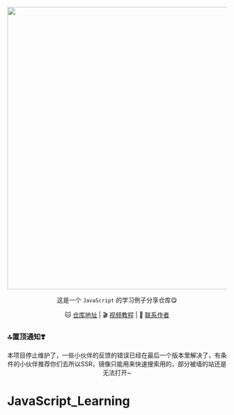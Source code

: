 <p align="center">
    <a href="https://github.com/JDode/"><img src="https://avatars3.githubusercontent.com/u/48614570?s=200&v=4" width="650"/></a>
</p>

<p align="center">这是一个 <code>JavaScript</code> 的学习例子分享仓库😋</p>

<p align="center">
    🐱 <a href="https://github.com/JDode/GoogleMirror" target="_blank">仓库地址</a> | 
    🎬 <a href="https://www.bilibili.com/video/av25881696" target="_blank">视频教程</a> | 
    🌚 <a href="https://wpa.qq.com/msgrd?v=3&uin=2420498526&site=qq&menu=yes" target="_blank">联系作者</a> 
</p>

### 🔝置顶通知❣️

<p align="center">
 本项目停止维护了，一些小伙伴的反馈的错误已经在最后一个版本里解决了，有条件的小伙伴推荐你们去所以SSR，镜像只能用来快速搜索用的，部分被墙的站还是无法打开~
</p>


# JavaScript_Learning
